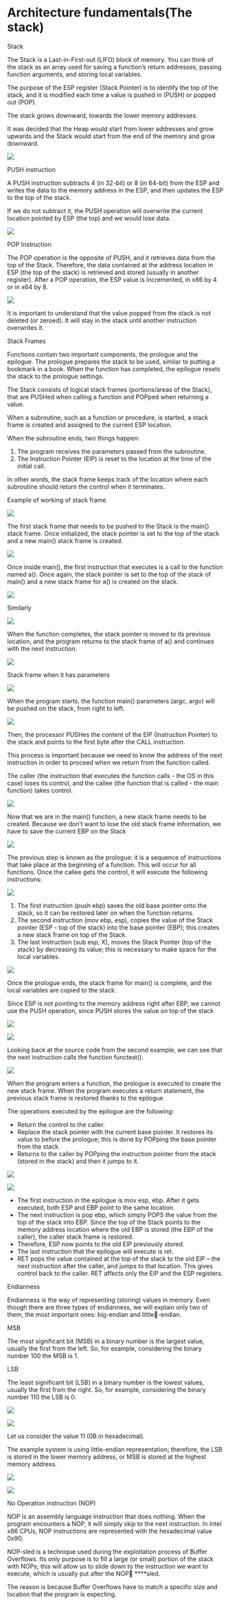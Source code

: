 # Architecture fundamentals\(The stack\)

Stack

The Stack is a Last-in-First-out \(LIFO\) block of memory. You can think of the stack as an array used for saving a function’s return addresses, passing function arguments, and storing local variables.

The purpose of the ESP register \(Stack Pointer\) is to identify the top of the stack, and it is modified each time a value is pushed in \(PUSH\) or popped out \(POP\).

The stack grows downward, towards the lower memory addresses.

It was decided that the Heap would start from lower addresses and grow upwards and the Stack would start from the end of the memory and grow downward.

![](.gitbook/assets/image%20%2874%29.png)

PUSH instruction

A PUSH instruction subtracts 4 \(in 32-bit\) or 8 \(in 64-bit\) from the ESP and writes the data to the memory address in the ESP, and then updates the ESP to the top of the stack.

If we do not subtract it, the PUSH operation will overwrite the current location pointed by ESP \(the top\) and we would lose data.

![](.gitbook/assets/image%20%289%29.png)

POP Instruction

The POP operation is the opposite of PUSH, and it retrieves data from the top of the Stack. Therefore, the data contained at the address location in ESP \(the top of the stack\) is retrieved and stored \(usually in another register\). After a POP operation, the ESP value is incremented, in x86 by 4 or in x64 by 8.

![](.gitbook/assets/image%20%2842%29.png)

It is important to understand that the value popped from the stack is not deleted \(or zeroed\). It will stay in the stack until another instruction overwrites it.

Stack Frames

Functions contain two important components, the prologue and the epilogue. The prologue prepares the stack to be used, similar to putting a bookmark in a book. When the function has completed, the epilogue resets the stack to the prologue settings.

The Stack consists of logical stack frames \(portions/areas of the Stack\), that are PUSHed when calling a function and POPped when returning a value.

When a subroutine, such as a function or procedure, is started, a stack frame is created and assigned to the current ESP location.

When the subroutine ends, two things happen: 

1. The program receives the parameters passed from the subroutine. 
2. The Instruction Pointer \(EIP\) is reset to the location at the time of the initial call.

In other words, the stack frame keeps track of the location where each subroutine should return the control when it terminates.

Example of working of stack frame

![](.gitbook/assets/image%20%2818%29.png)

The first stack frame that needs to be pushed to the Stack is the main\(\) stack frame. Once initialized, the stack pointer is set to the top of the stack and a new main\(\) stack frame is created.

![](.gitbook/assets/image%20%2845%29.png)

Once inside main\(\), the first instruction that executes is a call to the function named a\(\). Once again, the stack pointer is set to the top of the stack of main\(\) and a new stack frame for a\(\) is created on the stack.

![](.gitbook/assets/image%20%2819%29.png)

Similarly

![](.gitbook/assets/image%20%2861%29.png)

When the function completes, the stack pointer is moved to its previous location, and the program returns to the stack frame of a\(\) and continues with the next instruction.

![](.gitbook/assets/image%20%2865%29.png)

Stack frame when it has parameters

![](.gitbook/assets/image%20%2814%29.png)

When the program starts, the function main\(\) parameters \(argc, argv\) will be pushed on the stack, from right to left.

![](.gitbook/assets/image%20%2869%29.png)

Then, the processor PUSHes the content of the EIP \(Instruction Pointer\) to the stack and points to the first byte after the CALL instruction.

This process is important because we need to know the address of the next instruction in order to proceed when we return from the function called.

The caller \(the instruction that executes the function calls - the OS in this case\) loses its control, and the callee \(the function that is called - the main function\) takes control.

![](.gitbook/assets/image%20%2837%29.png)

Now that we are in the main\(\) function, a new stack frame needs to be created. Because we don’t want to lose the old stack frame information, we have to save the current EBP on the Stack

![](.gitbook/assets/image%20%2864%29.png)

The previous step is known as the prologue: it is a sequence of instructions that take place at the beginning of a function. This will occur for all functions. Once the callee gets the control, it will execute the following instructions:

![](.gitbook/assets/image%20%2823%29.png)

1. The first instruction \(push ebp\) saves the old base pointer onto the stack, so it can be restored later on when the function returns.
2. The second instruction \(mov ebp, esp\), copies the value of the Stack pointer \(ESP - top of the stack\) into the base pointer \(EBP\); this creates a new stack frame on top of the Stack.
3. The last instruction \(sub esp, X\), moves the Stack Pointer \(top of the stack\) by decreasing its value; this is necessary to make space for the local variables.

![](.gitbook/assets/image%20%2866%29.png)

Once the prologue ends, the stack frame for main\(\) is complete, and the local variables are copied to the stack.

Since ESP is not pointing to the memory address right after EBP, we cannot use the PUSH operation, since PUSH stores the value on top of the stack

![](.gitbook/assets/image%20%2825%29.png)

![](.gitbook/assets/image%20%2829%29.png)

Looking back at the source code from the second example, we can see that the next instruction calls the function functest\(\).

![](.gitbook/assets/image%20%288%29.png)

When the program enters a function, the prologue is executed to create the new stack frame. When the program executes a return statement, the previous stack frame is restored thanks to the epilogue

The operations executed by the epilogue are the following: 

* Return the control to the caller.
* Replace the stack pointer with the current base pointer. It restores its value to before the prologue; this is done by POPping the base pointer from the stack.
* Returns to the caller by POPping the instruction pointer from the stack \(stored in the stack\) and then it jumps to it.

![](.gitbook/assets/image%20%2813%29.png)

![](.gitbook/assets/image%20%2863%29.png)

* The first instruction in the epilogue is mov esp, ebp. After it gets executed, both ESP and EBP point to the same location.
* The next instruction is pop ebp, which simply POPS the value from the top of the stack into EBP. Since the top of the Stack points to the memory address location where the old EBP is stored \(the EBP of the caller\), the caller stack frame is restored.
* Therefore, ESP now points to the old EIP previously stored.
* The last instruction that the epilogue will execute is ret.
* RET pops the value contained at the top of the stack to the old EIP – the next instruction after the caller, and jumps to that location. This gives control back to the caller. RET affects only the EIP and the ESP registers.

Endianness

Endianness is the way of representing \(storing\) values in memory. Even though there are three types of endianness, we will explain only two of them, the most important ones: big-endian and little-endian.

MSB

The most significant bit \(MSB\) in a binary number is the largest value, usually the first from the left. So, for example, considering the binary number 100 the MSB is 1.

LSB

The least significant bit \(LSB\) in a binary number is the lowest values, usually the first from the right. So, for example, considering the binary number 110 the LSB is 0.

![](.gitbook/assets/image%20%2851%29.png)

![](.gitbook/assets/image%20%2853%29.png)

Let us consider the value 11 \(0B in hexadecimal\).

The example system is using little-endian representation; therefore, the LSB is stored in the lower memory address, or MSB is stored at the highest memory address.

![](.gitbook/assets/image%20%2830%29.png)

![](.gitbook/assets/image%20%2828%29.png)

No Operation instruction \(NOP\)

NOP is an assembly language instruction that does nothing. When the program encounters a NOP, it will simply skip to the next instruction. In Intel x86 CPUs, NOP instructions are represented with the hexadecimal value 0x90.

NOP-sled is a technique used during the exploitation process of Buffer Overflows. Its only purpose is to fill a large \(or small\) portion of the stack with NOPs; this will allow us to slide down to the instruction we want to execute, which is usually put after the NOP ****sled.

The reason is because Buffer Overflows have to match a specific size and location that the program is expecting.



